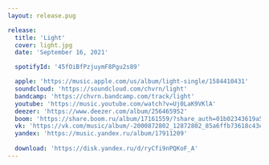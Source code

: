 ```yaml
---
layout: release.pug

release:
  title: 'Light'
  cover: light.jpg
  date: 'September 16, 2021'

  spotifyId: '45fOiBfPzjuymF8Pgu2s89'

  apple: 'https://music.apple.com/us/album/light-single/1584410431'
  soundcloud: 'https://soundcloud.com/chvrn/light'
  bandcamp: 'https://chvrn.bandcamp.com/track/light'
  youtube: 'https://music.youtube.com/watch?v=Uj0LaK9VKlA'
  deezer: 'https://www.deezer.com/album/256465952'
  boom: 'https://share.boom.ru/album/17161559/?share_auth=01b02343619a5c7aa0e19398b4'
  vk: 'https://vk.com/music/album/-2000872802_12872802_85a6ffb73618c43ef1'
  yandex: 'https://music.yandex.ru/album/17911209'
  
  download: 'https://disk.yandex.ru/d/ryCfi9nPQKoF_A'
---
```

